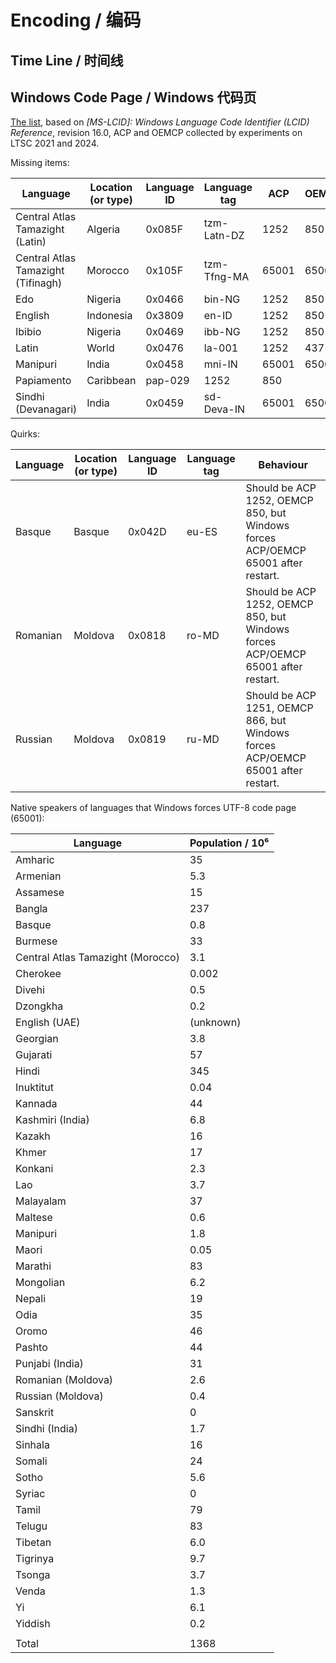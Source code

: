 # Encoding / 编码

<!-- Please strike through <del>outdated text</del>. -->

## Time Line / 时间线

## Windows Code Page / Windows 代码页

[The list](./windows-code-page-list.csv), based on _[MS-LCID]: Windows Language Code Identifier (LCID) Reference_, revision 16.0, ACP and OEMCP collected by experiments on LTSC 2021 and 2024.

Missing items:

| Language | Location (or type) | Language ID | Language tag | ACP | OEMCP |
| -------- | ------------------ | ----------- | ------------ | --- | ----- |
| Central Atlas Tamazight (Latin) | Algeria | 0x085F | tzm-Latn-DZ | 1252 | 850 |
| Central Atlas Tamazight (Tifinagh) | Morocco | 0x105F | tzm-Tfng-MA | 65001 | 65001 |
| Edo | Nigeria | 0x0466 | bin-NG | 1252 | 850 |
| English | Indonesia | 0x3809 | en-ID | 1252 | 850 |
| Ibibio | Nigeria | 0x0469 | ibb-NG | 1252 | 850 |
| Latin | World | 0x0476 | la-001 | 1252 | 437 |
| Manipuri | India | 0x0458 | mni-IN | 65001 | 65001 |
| Papiamento | Caribbean | pap-029 | 1252 | 850 |
| Sindhi (Devanagari) | India | 0x0459 | sd-Deva-IN | 65001 | 65001 |

Quirks:

| Language | Location (or type) | Language ID | Language tag | Behaviour |
| -------- | ------------------ | ----------- | ------------ | --------- |
| Basque | Basque | 0x042D | eu-ES | Should be ACP 1252, OEMCP 850, but Windows forces ACP/OEMCP 65001 after restart. |
| Romanian | Moldova | 0x0818 | ro-MD | Should be ACP 1252, OEMCP 850, but Windows forces ACP/OEMCP 65001 after restart. |
| Russian | Moldova | 0x0819 | ru-MD | Should be ACP 1251, OEMCP 866, but Windows forces ACP/OEMCP 65001 after restart. |

Native speakers of languages that Windows forces UTF-8 code page (65001):

| Language | Population / 10⁶ |
| -------- | ---------------- |
| Amharic | 35 |
| Armenian | 5.3 |
| Assamese | 15 |
| Bangla | 237 |
| Basque | 0.8 |
| Burmese | 33 |
| Central Atlas Tamazight (Morocco) | 3.1 |
| Cherokee | 0.002 |
| Divehi | 0.5 |
| Dzongkha | 0.2 |
| English (UAE) | (unknown) |
| Georgian | 3.8 |
| Gujarati | 57 |
| Hindi | 345 |
| Inuktitut | 0.04 |
| Kannada | 44 |
| Kashmiri (India) | 6.8 |
| Kazakh | 16 |
| Khmer | 17 |
| Konkani | 2.3 |
| Lao | 3.7 |
| Malayalam | 37 |
| Maltese | 0.6 |
| Manipuri | 1.8 |
| Maori | 0.05 |
| Marathi | 83 |
| Mongolian | 6.2 |
| Nepali | 19 |
| Odia | 35 |
| Oromo | 46 |
| Pashto | 44 |
| Punjabi (India) | 31 |
| Romanian (Moldova) | 2.6 |
| Russian (Moldova) | 0.4 |
| Sanskrit | 0 |
| Sindhi (India) | 1.7 |
| Sinhala | 16 |
| Somali | 24 |
| Sotho | 5.6 |
| Syriac | 0 |
| Tamil | 79 |
| Telugu | 83 |
| Tibetan | 6.0 |
| Tigrinya | 9.7 |
| Tsonga | 3.7 |
| Venda | 1.3 |
| Yi | 6.1 |
| Yiddish | 0.2 |
| | |
| Total | 1368 |
